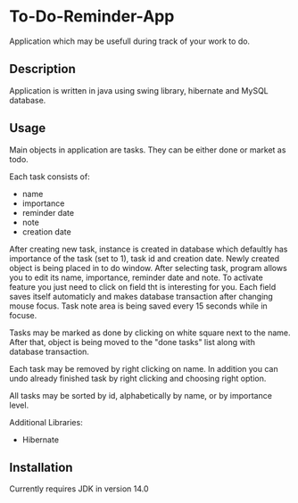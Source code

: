 # To-Do-Reminder-App
Application which may be usefull during track of your work to do.

## Description
Application is written in java using swing library, hibernate and MySQL database.

## Usage
Main objects in application are tasks.
They can be either done or market as todo.

Each task consists of:
  - name
  - importance
  - reminder date
  - note
  - creation date
  
After creating new task, instance is created in database which defaultly has importance of the task (set to 1), task id and creation date.
Newly created object is being placed in to do window.
After selecting task, program allows you to edit its name, importance, reminder date and note.
To activate feature you just need to click on field tht is interesting for you.
Each field saves itself automaticly and makes database transaction after changing mouse focus.
Task note area is being saved every 15 seconds while in focuse.

Tasks may be marked as done by clicking on white square next to the name.
After that, object is being moved to the "done tasks" list along with database transaction.

Each task may be removed by right clicking on name.
In addition you can undo already finished task by right clicking and choosing right option.

All tasks may be sorted by id, alphabetically by name, or by importance level.

Additional Libraries:
  - Hibernate

## Installation
Currently requires JDK in version 14.0
